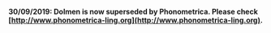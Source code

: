 **30/09/2019: Dolmen is now superseded by Phonometrica. Please check [http://www.phonometrica-ling.org](http://www.phonometrica-ling.org).**

